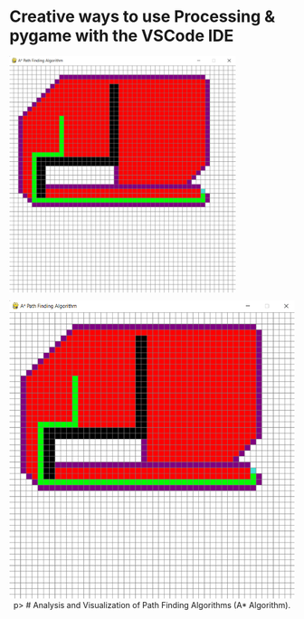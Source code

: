 # Creative ways to use Processing & pygame with the VSCode IDE
<img align="center" alt="Execution" width="400" src="Execution.png">
<p align="center">
    <img src="Execution.png">
p>
# Analysis and Visualization of Path Finding Algorithms (A* Algorithm).
